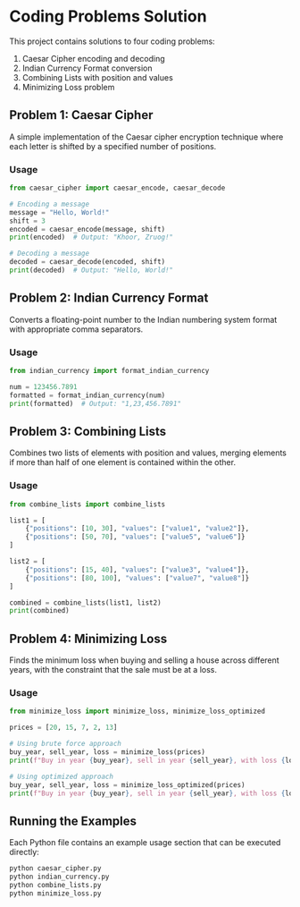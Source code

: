 # Coding Problems Solution

This project contains solutions to four coding problems:

1. Caesar Cipher encoding and decoding
2. Indian Currency Format conversion
3. Combining Lists with position and values
4. Minimizing Loss problem

## Problem 1: Caesar Cipher

A simple implementation of the Caesar cipher encryption technique where each letter is shifted by a specified number of positions.

### Usage

```python
from caesar_cipher import caesar_encode, caesar_decode

# Encoding a message
message = "Hello, World!"
shift = 3
encoded = caesar_encode(message, shift)
print(encoded)  # Output: "Khoor, Zruog!"

# Decoding a message
decoded = caesar_decode(encoded, shift)
print(decoded)  # Output: "Hello, World!"
```

## Problem 2: Indian Currency Format

Converts a floating-point number to the Indian numbering system format with appropriate comma separators.

### Usage

```python
from indian_currency import format_indian_currency

num = 123456.7891
formatted = format_indian_currency(num)
print(formatted)  # Output: "1,23,456.7891"
```

## Problem 3: Combining Lists

Combines two lists of elements with position and values, merging elements if more than half of one element is contained within the other.

### Usage

```python
from combine_lists import combine_lists

list1 = [
    {"positions": [10, 30], "values": ["value1", "value2"]},
    {"positions": [50, 70], "values": ["value5", "value6"]}
]

list2 = [
    {"positions": [15, 40], "values": ["value3", "value4"]},
    {"positions": [80, 100], "values": ["value7", "value8"]}
]

combined = combine_lists(list1, list2)
print(combined)
```

## Problem 4: Minimizing Loss

Finds the minimum loss when buying and selling a house across different years, with the constraint that the sale must be at a loss.

### Usage

```python
from minimize_loss import minimize_loss, minimize_loss_optimized

prices = [20, 15, 7, 2, 13]

# Using brute force approach
buy_year, sell_year, loss = minimize_loss(prices)
print(f"Buy in year {buy_year}, sell in year {sell_year}, with loss {loss}")

# Using optimized approach
buy_year, sell_year, loss = minimize_loss_optimized(prices)
print(f"Buy in year {buy_year}, sell in year {sell_year}, with loss {loss}")
```

## Running the Examples

Each Python file contains an example usage section that can be executed directly:

```bash
python caesar_cipher.py
python indian_currency.py
python combine_lists.py
python minimize_loss.py
``` 